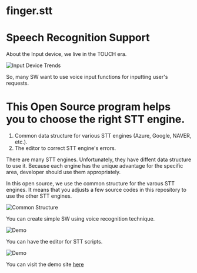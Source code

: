 # finger.stt
# Speech Recognition Support 

About the Input device, we live in the TOUCH era.

![Input Device Trends](https://github.com/TebahSoft/finger.stt/blob/main/Input%20Device%20Trends.gif?raw=true)

So, many SW want to use voice input functions for inputting user's requests.

# This Open Source program helps you to choose the right STT engine.

1) Common data structure for various STT engines (Azure, Google, NAVER, etc.).
2) The editor to correct STT engine's errors.

There are many STT engines.
Unfortunately, they have diffent data structure to use it.
Because each engine has the unique advantage for the specific area, developer should use them appropriately.

In this open source, we use the common structure for the varous STT engines.
It means that you adjusts a few source codes in this repository to use the other STT engines.

![Common Structure](https://github.com/TebahSoft/finger.stt/blob/main/Common_Structure.png?raw=true)


You can create simple SW using voice recognition technique.

![Demo](https://github.com/TebahSoft/finger.stt/blob/main/realtime%20STT.gif?raw=true)


You can have the editor for STT scripts.

![Demo](https://github.com/TebahSoft/finger.stt/blob/main/finger.stt_Edit.gif?raw=true)

You can visit the demo site [here](https://118.67.132.111/)
